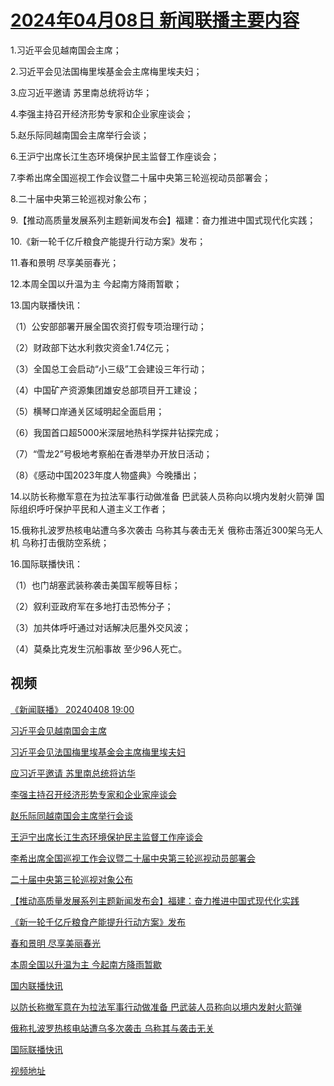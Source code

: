 # [2024年04月08日 新闻联播主要内容](https://tv.cctv.com/lm/xwlb/day/20240408.shtml)

1.习近平会见越南国会主席；

2.习近平会见法国梅里埃基金会主席梅里埃夫妇；

3.应习近平邀请 苏里南总统将访华；

4.李强主持召开经济形势专家和企业家座谈会；

5.赵乐际同越南国会主席举行会谈；

6.王沪宁出席长江生态环境保护民主监督工作座谈会；

7.李希出席全国巡视工作会议暨二十届中央第三轮巡视动员部署会；

8.二十届中央第三轮巡视对象公布；

9.【推动高质量发展系列主题新闻发布会】福建：奋力推进中国式现代化实践；

10.《新一轮千亿斤粮食产能提升行动方案》发布；

11.春和景明 尽享美丽春光；

12.本周全国以升温为主 今起南方降雨暂歇；

13.国内联播快讯：

（1）公安部部署开展全国农资打假专项治理行动；

（2）财政部下达水利救灾资金1.74亿元；

（3）全国总工会启动“小三级”工会建设三年行动；

（4）中国矿产资源集团雄安总部项目开工建设；

（5）横琴口岸通关区域明起全面启用；

（6）我国首口超5000米深层地热科学探井钻探完成；

（7）“雪龙2”号极地考察船在香港举办开放日活动；

（8）《感动中国2023年度人物盛典》今晚播出；

14.以防长称撤军意在为拉法军事行动做准备 巴武装人员称向以境内发射火箭弹 国际组织呼吁保护平民和人道主义工作者；

15.俄称扎波罗热核电站遭乌多次袭击 乌称其与袭击无关 俄称击落近300架乌无人机 乌称打击俄防空系统；

16.国际联播快讯：

（1）也门胡塞武装称袭击美国军舰等目标；

（2）叙利亚政府军在多地打击恐怖分子；

（3）加共体呼吁通过对话解决厄墨外交风波；

（4）莫桑比克发生沉船事故 至少96人死亡。

## 视频

[《新闻联播》 20240408 19:00](https://tv.cctv.com/2024/04/08/VIDEVZ2nAX64BvYi91OHZpqA240408.shtml)

[习近平会见越南国会主席](https://tv.cctv.com/2024/04/08/VIDEYDiYaaRIu3CAaJLXV8Jw240408.shtml)

[习近平会见法国梅里埃基金会主席梅里埃夫妇](https://tv.cctv.com/2024/04/08/VIDEH9yBOk9uJPZz3NSY50kv240408.shtml)

[应习近平邀请 苏里南总统将访华](https://tv.cctv.com/2024/04/08/VIDExaEI5Ognw9njmfAntjfd240408.shtml)

[李强主持召开经济形势专家和企业家座谈会](https://tv.cctv.com/2024/04/08/VIDERrulcaeaOud88PbEjJYc240408.shtml)

[赵乐际同越南国会主席举行会谈](https://tv.cctv.com/2024/04/08/VIDETQVAwQmJMCqfe1uWCnBR240408.shtml)

[王沪宁出席长江生态环境保护民主监督工作座谈会](https://tv.cctv.com/2024/04/08/VIDEjlLKHzVXZOADVyK7aEX8240408.shtml)

[李希出席全国巡视工作会议暨二十届中央第三轮巡视动员部署会](https://tv.cctv.com/2024/04/08/VIDE7TeqT6m6ZmMpOKcGupkG240408.shtml)

[二十届中央第三轮巡视对象公布](https://tv.cctv.com/2024/04/08/VIDEOIPOA7Fm2EVJ4H2hKXMU240408.shtml)

[【推动高质量发展系列主题新闻发布会】福建：奋力推进中国式现代化实践](https://tv.cctv.com/2024/04/08/VIDE5bfFao3ZgszE37TLpgPO240408.shtml)

[《新一轮千亿斤粮食产能提升行动方案》发布](https://tv.cctv.com/2024/04/08/VIDE9Abx21vuL9QA46nEY1aI240408.shtml)

[春和景明 尽享美丽春光](https://tv.cctv.com/2024/04/08/VIDE6noe6XUG23HtiwbO25aH240408.shtml)

[本周全国以升温为主 今起南方降雨暂歇](https://tv.cctv.com/2024/04/08/VIDEIzKQ2XPu6gGrs5T1DyBj240408.shtml)

[国内联播快讯](https://tv.cctv.com/2024/04/08/VIDEsmKPrQDOiQMpauBWLx2H240408.shtml)

[以防长称撤军意在为拉法军事行动做准备 巴武装人员称向以境内发射火箭弹](https://tv.cctv.com/2024/04/08/VIDEv7gazveXlBz17IJMuCKS240408.shtml)

[俄称扎波罗热核电站遭乌多次袭击 乌称其与袭击无关](https://tv.cctv.com/2024/04/08/VIDEc0i8mL1pXflNQ0rEicvB240408.shtml)

[国际联播快讯](https://tv.cctv.com/2024/04/08/VIDEjBK3iO6lEFbrqGFBT9Dn240408.shtml)

[视频地址](https://tv.cctv.com/lm/xwlb/day/20240408.shtml) 

